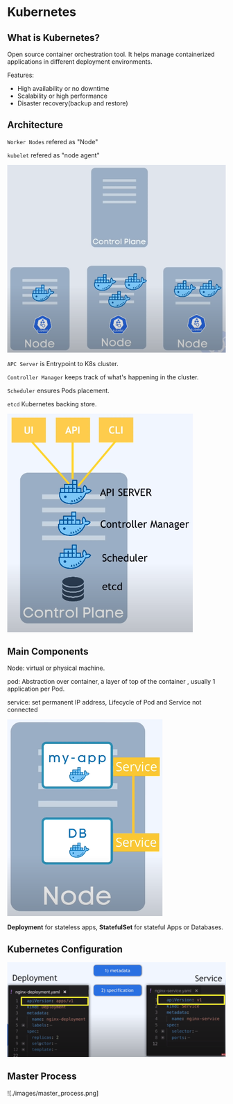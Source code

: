 # Kubernetes

## What is Kubernetes?

Open source container orchestration tool. It helps manage containerized applications in different deployment environments.

Features:

- High availability or no downtime
- Scalability or high performance
- Disaster recovery(backup and restore)

## Architecture

`Worker Nodes` refered as "Node"

`kubelet` refered as "node agent"

![kube1](./images/kube1.png)

`APC Server` is Entrypoint to K8s cluster.

`Controller Manager` keeps track of what's happening in the cluster.

`Scheduler` ensures Pods placement.

`etcd` Kubernetes backing store.

![kube2](./images/kube2.png)

## Main Components

Node: virtual or physical machine.

pod: Abstraction over container, a layer of top of the container  , usually 1 application per Pod.

service: set permanent IP address, Lifecycle of Pod and Service not connected

![kube3](./images/kube3.png)

**Deployment** for stateless apps, **StatefulSet** for stateful Apps or Databases.


## Kubernetes Configuration

![kube7](./images/kube7.png)


## Master Process
![./images/master_process.png]
